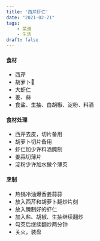 ```yaml
---
title: '西芹虾仁'
date: "2021-02-21"
tags: 
    - 菜谱
    - 生活
draft: false
---
```


#### 食材
- 西芹
- 胡萝卜🥕
- 大虾仁
- 姜、蒜
- 食盐、生抽、白胡椒、淀粉、料酒

#### 食材处理
- 西芹去皮，切片备用
- 胡萝卜切片备用
- 虾仁加少许料酒腌制
- 姜蒜切薄片
- 淀粉少许加水做个薄芡

#### 烹制
- 热锅冷油爆香姜蒜蒜
- 放入西芹和胡萝卜翻炒片刻
- 放入腌制好的虾仁
- 加入盐、胡椒、生抽继续翻炒
- 勾芡后继续翻炒两分钟
- 关火，装盘